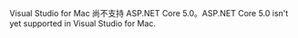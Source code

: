 <span data-ttu-id="e71ce-101">Visual Studio for Mac 尚不支持 ASP.NET Core 5.0。</span><span class="sxs-lookup"><span data-stu-id="e71ce-101">ASP.NET Core 5.0 isn't yet supported in Visual Studio for Mac.</span></span>
